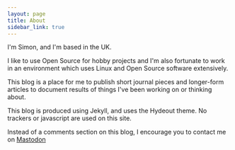```yaml
---
layout: page
title: About
sidebar_link: true
---
```


I'm Simon, and I'm based in the UK.

I like to use Open Source for hobby projects and I'm also fortunate to work in
an environment which uses Linux and Open Source software extensively.

This blog is a place for me to publish short journal pieces and longer-form
articles to document results of things I've been working on or thinking about.

This blog is produced using Jekyll, and uses the Hydeout theme. No trackers or
javascript are used on this site.

Instead of a comments section on this blog, I encourage you to contact me on
<a rel="me" href="https://mastodonapp.uk/@foobarry">Mastodon</a>
